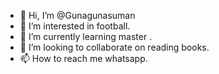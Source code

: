 - 👋 Hi, I’m @Gunagunasuman
- 👀 I’m interested in football.
- 🌱 I’m currently learning master .
- 💞️ I’m looking to collaborate on reading books.
- 📫 How to reach me whatsapp.

<!---
Gunagunasuman/Gunagunasuman is a ✨ special ✨ repository because its `README.md` (this file) appears on your GitHub profile.
You can click the Preview link to take a look at your changes.
--->
